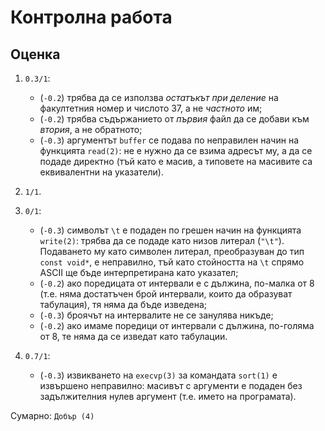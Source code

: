 # Контролна работа

## Оценка

1. `0.3/1`:
    * (`-0.2`) трябва да се използва *остатъкът при деление* на факултетния номер и числото 37, а не *частното* им;
    * (`-0.2`) трябва съдържанието от *първия* файл да се добави към *втория*, а не обратното;
    * (`-0.3`) аргументът `buffer` се подава по неправилен начин на функцията `read(2)`: не е нужно да се взима адресът му, а да се подаде директно (тъй като е масив, а типовете на масивите са еквивалентни на указатели).

2. `1/1`.

3. `0/1`:
    * (`-0.3`) символът `\t` е подаден по грешен начин на функцията `write(2)`: трябва да се подаде като низов литерал (`"\t"`).  Подаването му като символен литерал, преобразуван до тип `const void*`, е неправилно, тъй като стойността на `\t` спрямо ASCII ще бъде интерпретирана като указател;
    * (`-0.2`) ако поредицата от интервали е с дължина, по-малка от 8 (т.е. няма достатъчен брой интервали, които да образуват табулация), тя няма да бъде изведена;
    * (`-0.3`) броячът на интервалите не се занулява никъде;
    * (`-0.2`) ако имаме поредици от интервали с дължина, по-голяма от 8, те няма да се изведат като табулации.

4. `0.7/1`:
    * (`-0.3`) извикването на `execvp(3)` за командата `sort(1)` е извършено неправилно: масивът с аргументи е подаден без задължителния нулев аргумент (т.е. името на програмата).

Сумарно: `Добър (4)`